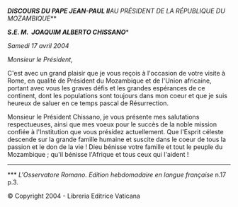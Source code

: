 ***DISCOURS DU PAPE JEAN-PAUL II**AU PRÉSIDENT DE LA RÉPUBLIQUE DU MOZAMBIQUE***

***S.E. M.  JOAQUIM ALBERTO CHISSANO****

*Samedi 17 avril 2004*

*Monsieur le Président,*

C'est avec un grand plaisir que je vous reçois à l'occasion de votre visite à Rome, en qualité de Président du Mozambique et de l'Union africaine, portant avec vous les graves défis et les grandes espérances de ce continent, dont les populations sont toujours dans mon coeur et que je suis heureux de saluer en ce temps pascal de Résurrection.

Monsieur le Président Chissano, je vous présente mes salutations respectueuses, ainsi que mes voeux pour le succès de la noble mission confiée à l'Institution que vous présidez actuellement. Que l'Esprit céleste descende sur la grande famille humaine et suscite dans le coeur de tous la passion et le don de la vie ! Dieu bénisse votre famille et tout le peuple du Mozambique ; qu'il bénisse l'Afrique et tous ceux qui l'aident !

* * *

*** *L'Osservatore Romano. Edition hebdomadaire en langue française* n.17 p.3.

© Copyright 2004 - Libreria Editrice Vaticana